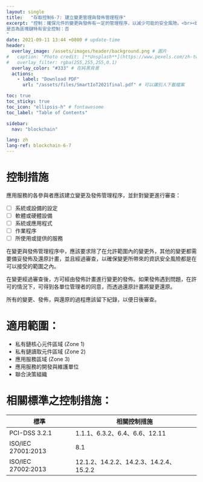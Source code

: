```yaml
---
layout: single
title:   "存取控制6-7: 建立變更管理與發佈管理程序"
excerpt: "控制：確保元件的變更與發佈有一定的管理程序，以減少可能的安全風險。<br><br>
是否為區塊鏈特有安全控制：否
" 
date: 2021-09-11 13:44 +0800 # update-time
header:
  overlay_image: /assets/images/header/background.png # 圖片
#   caption: "Photo credit: [**Unsplash**](https://www.pexels.com/zh-tw/search/earth/)" # 可以表示圖片來源
#   overlay_filter: rgba(255,255,255,0.1)
  overlay_color: "#333" # 在純黑背景
  actions:
    - label: "Download PDF"
      url: "/assets/files/SmartIoT2021final.pdf" # 可以讓別人下載檔案

toc: true
toc_sticky: true
toc_icon: "ellipsis-h" # fontawesome
toc_label: "Table of Contents"

sidebar:
  nav: "blockchain"

lang: zh
lang-ref: blockchain-6-7
---
```



# 控制措施
應用服務的各參與者應該建立變更及發佈管理程序，並針對變更進行審查：

- [ ] 系統或設備的設定
- [ ] 軟體或硬體設備
- [ ] 系統或應用程式
- [ ] 作業程序
- [ ] 所使用或提供的服務

在變更與發佈管理程序中，應該要求除了在允許範圍內的變更外，其他的變更都需要備妥發佈及還原計畫，並且經過審查，以確保變更所帶來的資訊安全風險都是在可以接受的範圍之內。

在變更經過審查後，方可經由發佈計畫進行變更的發佈。如果發佈遇到問題，在許可的情況下，可得到各單位管理者的同意，而透過還原計畫將變更還原。

所有的變更、發佈，與還原的過程應該留下紀錄，以便日後審查。


# 適用範圍：
- 私有鏈核心元件區域 (Zone 1)
- 私有鏈讀取元件區域 (Zone 2)
- 應用服務區域 (Zone 3)
- 應用服務的開發與維護單位
- 聯合決策組織


# 相關標準之控制措施：

| 標準               | 相關控制措施                    |
| ------------------ | ------------------------------- |
| PCI-DSS 3.2.1      | 1.1.1、6.3.2、6.4、6.6、12.11 |
| ISO/IEC 27001:2013 | 8.1 |
| ISO/IEC 27002:2013 | 12.1.2、14.2.2、14.2.3、14.2.4、15.2.2 |



